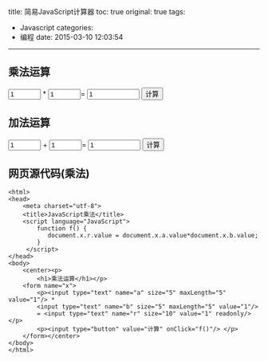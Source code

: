 title: 简易JavaScript计算器
toc: true
original: true
tags:
  - Javascript
categories:
  - 编程
date: 2015-03-10 12:03:54
---

## 乘法运算 
<script language="JavaScript">function mult() {document.multi.r.value = document.multi.a.value*document.multi.b.value;}</script>
<form name="multi"><input type="text" name="a" size="5" maxLength="5" value="1"/> * <input type="text" name="b" size="5" maxLength="5" value="1"/>= <input type="text" name="r" size="10" value="1" readonly/> <input type="button" value="计算" onClick="mult()"/> </form>

## 加法运算 
<script language="JavaScript">function ad() {document.add.r.value = parseFloat(document.add.a.value) + parseFloat(document.add.b.value);}</script>
<form name="add"><input type="text" name="a" size="5" maxLength="5" value="1"/> + <input type="text" name="b" size="5" maxLength="5" value="1"/>= <input type="text" name="r" size="10" value="1" readonly/> <input type="button" value="计算" onClick="ad()"/> </form>


## 网页源代码(乘法)

```
<html>
<head>
    <meta charset="utf-8">
    <title>JavaScript乘法</title>
    <script language="JavaScript">
        function f() {
           document.x.r.value = document.x.a.value*document.x.b.value;
        }
     </script>
</head>
<body>
    <center><p>
        <h1>乘法运算</h1></p>
    <form name="x">
        <p><input type="text" name="a" size="5" maxLength="5" value="1"/> *
        <input type="text" name="b" size="5" maxLength="5" value="1"/>
        = <input type="text" name="r" size="10" value="1" readonly/> </p>
        <p><input type="button" value="计算" onClick="f()"/> </p>
    </form></center>
</body>
</html>
```
